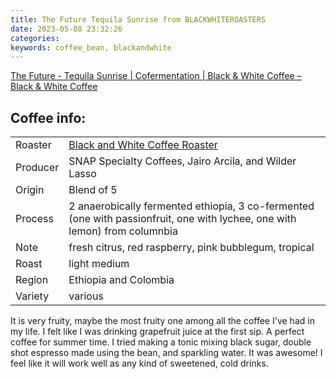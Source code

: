 ```yaml
---
title: The Future Tequila Sunrise from BLACKWHITEROASTERS
date: 2023-05-08 23:32:26
categories: 
keywords: coffee_bean, blackandwhite
---
```

[The Future - Tequila Sunrise | Cofermentation | Black & White Coffee – Black & White Coffee](https://www.blackwhiteroasters.com/products/r-the-future-tequila-sunrise)
## Coffee info:
|           |                                                                                                                            |
| --------- | -------------------------------------------------------------------------------------------------------------------------- |
| Roaster   | [Black and White Coffee Roaster](https://www.blackwhiteroasters.com/)                                                      |
| Producer  | SNAP Specialty Coffees, Jairo Arcila, and Wilder Lasso                                                                     |
| Origin    | Blend of 5                                                                                                                 |
| Process   | 2 anaerobically fermented ethiopia, 3 co-fermented (one with passionfruit, one with lychee, one with lemon) from columnbia |
| Note      | fresh citrus, red raspberry, pink bubblegum, tropical                                                                      |
| Roast     | light medium                                                                                                               |
| Region    | Ethiopia and Colombia                                                                                                      |
| Variety   | various                                                                                                                    |


It is very fruity, maybe the most fruity one among all the coffee I've had in my life. I felt like I was drinking grapefruit juice at the first sip. A perfect coffee for summer time. I tried making a tonic mixing black sugar, double shot espresso made using the bean, and sparkling water. It was awesome! I feel like it will work well as any kind of sweetened, cold drinks.